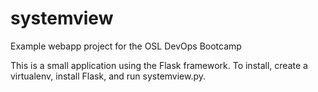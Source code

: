 systemview
==========

Example webapp project for the OSL DevOps Bootcamp

This is a small application using the Flask framework. To install, create a virtualenv, install Flask, and run systemview.py.
